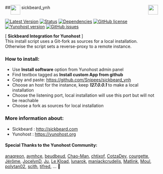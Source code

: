 ##<img src="https://github.com/binhex/docker-templates/raw/master/binhex/images/sickbeard-icon.png" height="32" align="top"> sickbeard_ynh <a href="https://yunohost.org/#/apps_in_progress_en"><img src="http://pix.toile-libre.org/upload/original/1440352021.png" height="32" align="right"></a>

[![Latest Version](https://img.shields.io/badge/version-_--_-green.svg?style=flat)](https://github.com/Snipees/sickbeard_ynh/releases)
[![Status](https://img.shields.io/badge/status-in_progress-yellow.svg?style=flat)](https://github.com/Snipees/sickbeard_ynh/milestones)
[![Dependencies](https://img.shields.io/badge/dependencies-includes-lightgrey.svg?style=flat)](https://github.com/Snipees/sickbeard_ynh#dependencies)
[![GitHub license](https://img.shields.io/badge/license-GPLv3-blue.svg?style=flat)](https://raw.githubusercontent.com/Snipees/sickbeard_ynh/master/LICENSE)
[![Yunohost version](https://img.shields.io/badge/yunohost-2.2.0_tested-orange.svg?style=flat)](https://github.com/YunoHost/yunohost)
[![GitHub issues](https://img.shields.io/github/issues/Snipees/sickbeard_ynh.svg?style=flat)](https://github.com/Snipees/sickbeard_ynh/issues)
	
[ **Sickbeard Integration for Yunohost** ]  
This install script uses a Git-fork as sources for a local installation.  
Otherwise the script sets a reverse-proxy to a remote instance.


### How to install:
- Use **Install software** option from Yunohost admin panel
- Find textbox tagged as **Install custom App from github**
- Copy and paste: https://github.com/Snipees/sickbeard_ynh
- Choose an host for the instance, keep ***127.0.0.1*** to make a local installation
- Choose the listening port, local installation will use this port but will not be reachable
- Choose a fork as sources for local installation


### More information about:
- Sickbeard : 	http://sickbeard.com
- Yunohost : 	https://yunohost.org


#### Special Thanks to the Yunohost Community:
[anaqreon](https://github.com/anaqreon), 
[aymhce](https://github.com/aymhce), 
[beudbeud](https://github.com/abeudin), 
[Chao-Man](https://github.com/Chao-Man), 
[chtixof](https://github.com/chtixof), 
[CotzaDev](https://github.com/CotzaDev), 
[courgette](https://github.com/courgette), 
[Jérôme](https://github.com/jeromelebleu), 
[JocelynD](https://github.com/JocelynDelalande), 
[Ju](https://github.com/julienmalik), 
[Le Kload](https://github.com/Kloadut), 
[lunarok](https://github.com/lunarok), 
[maniackcrudelis](https://github.com/maniackcrudelis), 
[Matlink](https://github.com/matlink), 
[Moul](https://github.com/M5oul), 
[polytan02](https://github.com/polytan02), 
[scith](https://github.com/scith), 
[tifred](https://github.com/drfred1981), 
... :dizzy:
